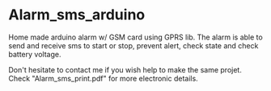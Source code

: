 # Alarm_sms_arduino

Home made arduino alarm w/ GSM card using GPRS lib.
The alarm is able to send and receive sms to start or stop, prevent alert, check state and check battery voltage. 

Don't hesitate to contact me if you wish help to make the same projet.
Check "Alarm_sms_print.pdf" for more electronic details. 

